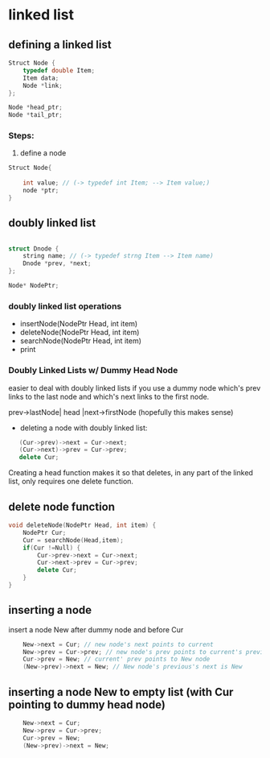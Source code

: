 # linked list

## defining a linked list

```cpp
Struct Node { 
    typedef double Item;
    Item data;
    Node *link;
};

Node *head_ptr;
Node *tail_ptr;

```

### Steps:

1. define a node 

```cpp
Struct Node{
    
    int value; // (-> typedef int Item; --> Item value;) 
    node *ptr;
}
```

## doubly linked list

```cpp

struct Dnode { 
    string name; // (-> typedef strng Item --> Item name)
    Dnode *prev, *next;
};

Node* NodePtr;

```

### doubly linked list operations

- insertNode(NodePtr Head, int item)
- deleteNode(NodePtr Head, int item)
- searchNode(NodePtr Head, int item)
- print 

### Doubly Linked Lists w/ Dummy Head Node

easier to deal with doubly linked lists if you use a dummy node which's prev links to the last node and which's next links to the first node. 

prev->lastNode| head |next->firstNode (hopefully this makes sense)

- deleting a node with doubly linked list: 

 ```cpp
    (Cur->prev)->next = Cur->next; 
    (Cur->next)->prev = Cur->prev;
    delete Cur;
```

Creating a head function makes it so that deletes, in any part of the linked list, only requires one delete function. 

## delete node function
```cpp
void deleteNode(NodePtr Head, int item) { 
    NodePtr Cur;
    Cur = searchNode(Head,item);
    if(Cur !=Null) { 
        Cur->prev->next = Cur->next;
        Cur->next->prev = Cur->prev;
        delete Cur;
    }
}
```

## inserting a node

insert a node New after dummy node and before Cur

```cpp
    New->next = Cur; // new node's next points to current
    New->prev = Cur->prev; // new node's prev points to current's preview
    Cur->prev = New; // current' prev points to New node
    (New->prev)->next = New; // New node's previous's next is New 

```


## inserting a node New to empty list (with Cur pointing to dummy head node)

```cpp
    New->next = Cur;
    New->prev = Cur->prev;
    Cur->prev = New;
    (New->prev)->next = New;

```







